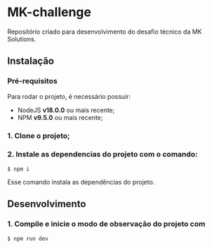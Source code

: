 # MK-challenge
Repositório criado para desenvolvimento do desafio técnico da MK Solutions. 

## Instalação

### Pré-requisitos

Para rodar o projeto, é necessário possuir:

- NodeJS **v18.0.0** ou mais recente;
- NPM **v9.5.0** ou mais recente;

### 1. Clone o projeto;

### 2. Instale as dependencias do projeto com o comando:

```
$ npm i
```

Esse comando instala as dependências do projeto.

## Desenvolvimento

### 1. Compile e inicie o modo de observação do projeto com

```
$ npm run dev
```





